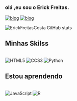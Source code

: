 ### olá ,eu sou o Erick Freitas.

[![blog](https://img.shields.io/badge/LinkedIn-0077B5?style=for-the-badge&logo=linkedin&logoColor=white)](https://www.linkedin.com/in/erick-freitas-ba5615209/)
[![blog](https://img.shields.io/badge/Instagram-E4405F?style=for-the-badge&logo=instagram&logoColor=white)](https://www.instagram.com/freitass____/)


![ErickFreitasCosta GitHub stats](https://github-readme-stats.vercel.app/api?username=ErickFreitasCosta&show_icons=true&theme=radical)


## Minhas Skilss
<div style= "display: inline_block"><br>
<img aling="center" alt="HTML5" src="https://img.shields.io/badge/HTML5-E34F26?style=for-the-badge&logo=html5&logoColor=white" />
<img aling="center" alt="CCS3" src="https://img.shields.io/badge/CSS3-1572B6?style=for-the-badge&logo=css3&logoColor=white"/>
<img aling="center" alt="Python" src="https://img.shields.io/badge/Python-3776AB?style=for-the-badge&logo=python&logoColor=white">
</div>

## Estou aprendendo
<div style= "display: inline_block"><br>
<img aling="center" alt="JavaScript" src="https://img.shields.io/badge/JavaScript-323330?style=for-the-badge&logo=javascript&logoColor=F7DF1E">
<img aling="center" alt="R" src="https://img.shields.io/badge/R-276DC3?style=for-the-badge&logo=r&logoColor=white">

</div>


